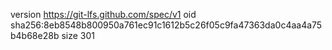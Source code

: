 version https://git-lfs.github.com/spec/v1
oid sha256:8eb8548b800950a761ec91c1612b5c26f05c9fa47363da0c4aa4a75b4b68e28b
size 301
